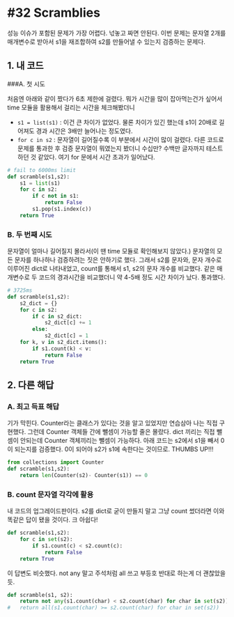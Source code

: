 # #32 Scramblies

성능 이슈가 포함된 문제가 가장 어렵다. 넋놓고 짜면 안된다. 이번 문제는 문자열 2개를 매개변수로 받아서 s1을 재조합하여 s2를 만들어낼 수 있는지 검증하는 문제다.

## 1. 내 코드

###A. 첫 시도

처음엔 아래와 같이 짰다가 6초 제한에 걸렸다. 뭐가 시간을 많이 잡아먹는건가 싶어서 time 모듈을 활용해서 걸리는 시간을 체크해봤더니

- `s1 = list(s1)` : 이건 큰 차이가 없었다. 물론 차이가 있긴 했는데 s1이 20배로 길어져도 경과 시간은 3배만 늘어나는 정도였다.
- `for c in s2` : 문자열이 길어질수록 이 부분에서 시간이 많이 걸렸다. 다른 코드로 문제를 통과한 후 검증 문자열이 뭐였는지 봤더니 수십만? 수백만 글자까지 테스트하던 것 같았다. 여기 for 문에서 시간 초과가 일어났다.

```python
# fail to 6000ms limit
def scramble(s1,s2):
    s1 = list(s1)
    for c in s2:
        if c not in s1:
            return False
        s1.pop(s1.index(c))
    return True
```

### B. 두 번째 시도

문자열이 얼마나 길어질지 몰라서(이 땐 time 모듈로 확인해보지 않았다.) 문자열의 모든 문자를 하나하나 검증하려는 짓은 안하기로 했다. 그래서 s2를 문자와, 문자 개수로 이루어진 dict로 나타내었고, count를 통해서 s1, s2의 문자 개수를 비교했다. 같은 매개변수로 두 코드의 경과시간을 비교했더니 약 4-5배 정도 시간 차이가 났다. 통과했다.

```python
# 3725ms
def scramble(s1,s2):
    s2_dict = {}
    for c in s2:
        if c in s2_dict:
            s2_dict[c] += 1
        else:
            s2_dict[c] = 1
    for k, v in s2_dict.items():
        if s1.count(k) < v:
            return False
    return True
```

## 2. 다른 해답

### A. 최고 득표 해답

기가 막힌다. Counter라는 클래스가 있다는 것을 알고 있었지만 연습삼아 나는 직접 구현했다. 그런데 Counter 객체들 간에 뺄셈이 가능할 줄은 몰랐다. dict 끼리는 직접 뺄셈이 안되는데 Counter 객체끼리는 뺄셈이 가능하다. 아래 코드는 s2에서 s1을 빼서 0이 되는지를 검증했다. 0이 되어야 s2가 s1에 속한다는 것이므로. THUMBS UP!!!

```python
from collections import Counter
def scramble(s1,s2):
    return len(Counter(s2)- Counter(s1)) == 0
```

### B. count 문자열 각각에 활용

내 코드의 업그레이드판이다. s2를 dict로 굳이 만들지 말고 그냥 count 썼더라면 이와 똑같은 답이 됐을 것이다. 크 아쉽다!

```python
def scramble(s1,s2):
    for c in set(s2):
        if s1.count(c) < s2.count(c):
            return False
    return True
```

이 답변도 비슷했다. not any 말고 주석처럼 all 쓰고 부등호 반대로 하는게 더 괜찮았을듯.

```python
def scramble(s1, s2):
    return not any(s1.count(char) < s2.count(char) for char in set(s2))
#   return all(s1.count(char) >= s2.count(char) for char in set(s2))
```
